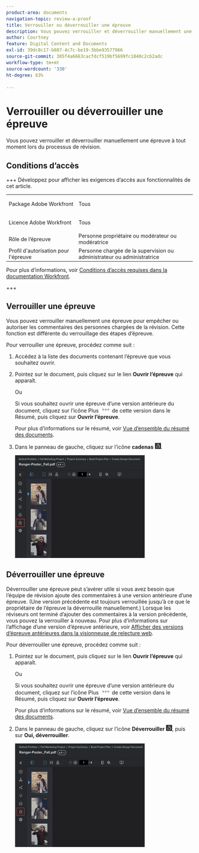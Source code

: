 ```yaml
---
product-area: documents
navigation-topic: review-a-proof
title: Verrouiller ou déverrouiller une épreuve
description: Vous pouvez verrouiller et déverrouiller manuellement une épreuve à tout moment lors du processus de révision.
author: Courtney
feature: Digital Content and Documents
exl-id: 39dc8c17-b087-4c7c-be19-3bbe93577966
source-git-commit: 385f4a6663cacfdcf519bf5699fc1840c2cb2adc
workflow-type: tm+mt
source-wordcount: '330'
ht-degree: 63%

---
```


# Verrouiller ou déverrouiller une épreuve

Vous pouvez verrouiller et déverrouiller manuellement une épreuve à tout moment lors du processus de révision.

## Conditions d’accès

+++ Développez pour afficher les exigences d’accès aux fonctionnalités de cet article.

<table style="table-layout:auto"> 
 <col> 
 <col> 
 <tbody> 
  <tr> 
   <td role="rowheader">Package Adobe Workfront</td> 
   <td> <p>Tous</p> </td> 
  </tr> 
  <tr> 
   <td role="rowheader">Licence Adobe Workfront</td> 
   <td> <p>Tous</p></td> 
  </tr> 
  <tr> 
   <td role="rowheader">Rôle de l’épreuve</td> 
   <td>Personne propriétaire ou modérateur ou modératrice</td> 
  </tr> 
  <tr> 
   <td role="rowheader">Profil d'autorisation pour l'épreuve </td> 
   <td>Personne chargée de la supervision ou administrateur ou administratrice</td> 
  </tr> 
 </tbody> 
</table>

Pour plus d’informations, voir [Conditions d’accès requises dans la documentation Workfront](/help/quicksilver/administration-and-setup/add-users/access-levels-and-object-permissions/access-level-requirements-in-documentation.md).

+++

## Verrouiller une épreuve

Vous pouvez verrouiller manuellement une épreuve pour empêcher ou autoriser les commentaires des personnes chargées de la révision. Cette fonction est différente du verrouillage des étapes d’épreuve.

Pour verrouiller une épreuve, procédez comme suit :

1. Accédez à la liste des documents contenant l’épreuve que vous souhaitez ouvrir.
1. Pointez sur le document, puis cliquez sur le lien **Ouvrir l’épreuve** qui apparaît.

   Ou

   Si vous souhaitez ouvrir une épreuve d’une version antérieure du document, cliquez sur l’icône Plus ![icône Plus](assets/more-icon.png) de cette version dans le Résumé, puis cliquez sur **Ouvrir l’épreuve**.

   Pour plus d’informations sur le résumé, voir [Vue d’ensemble du résumé des documents](../../../../documents/managing-documents/summary-for-documents.md).

1. Dans le panneau de gauche, cliquez sur l’icône **cadenas** ![icône cadenas](assets/unlock-proof-icon.png).

   ![Verrouiller l&#39;épreuve](assets/lock-proof-350x277.png)

## Déverrouiller une épreuve

Déverrouiller une épreuve peut s’avérer utile si vous avez besoin que l’équipe de révision ajoute des commentaires à une version antérieure d’une épreuve. (Une version précédente est toujours verrouillée jusqu’à ce que le propriétaire de l’épreuve la déverrouille manuellement.) Lorsque les réviseurs ont terminé d’ajouter des commentaires à la version précédente, vous pouvez la verrouiller à nouveau. Pour plus d’informations sur l’affichage d’une version d’épreuve antérieure, voir [Afficher des versions d’épreuve antérieures dans la visionneuse de relecture web](../../../../workfront-proof/wp-work-proofsfiles/review-proofs-wpv/view-previous-proof-versions.md).

Pour déverrouiller une épreuve, procédez comme suit :

1. Pointez sur le document, puis cliquez sur le lien **Ouvrir l’épreuve** qui apparaît.

   Ou

   Si vous souhaitez ouvrir une épreuve d’une version antérieure du document, cliquez sur l’icône Plus ![icône Plus](assets/more-icon.png) de cette version dans le Résumé, puis cliquez sur **Ouvrir l’épreuve**.

   Pour plus d’informations sur le résumé, voir [Vue d’ensemble du résumé des documents](../../../../documents/managing-documents/summary-for-documents.md).

1. Dans le panneau de gauche, cliquez sur l’icône **Déverrouiller** ![Icône Déverrouiller](assets/unlock-proof-icon.png), puis sur **Oui, déverrouiller**.

   ![Déverrouiller l’épreuve](assets/copy-of-unlock-proof-350x279.png)
